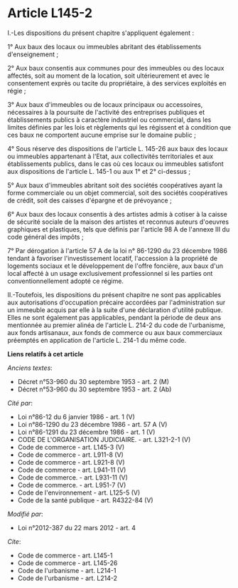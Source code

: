 # Article L145-2

I.-Les dispositions du présent chapitre s'appliquent également : 

1° Aux baux des locaux ou immeubles abritant des établissements d'enseignement ; 

2° Aux baux consentis aux communes pour des immeubles ou des locaux affectés, soit au moment de la location, soit
ultérieurement et avec le consentement exprès ou tacite du propriétaire, à des services exploités en régie ; 

3° Aux baux d'immeubles ou de locaux principaux ou accessoires, nécessaires à la poursuite de l'activité des entreprises
publiques et établissements publics à caractère industriel ou commercial, dans les limites définies par les lois et
règlements qui les régissent et à condition que ces baux ne comportent aucune emprise sur le domaine public ; 

4° Sous réserve des dispositions de l'article L. 145-26 aux baux des locaux ou immeubles appartenant à l'Etat, aux
collectivités territoriales et aux établissements publics, dans le cas où ces locaux ou immeubles satisfont aux dispositions
de l'article L. 145-1 ou aux 1° et 2° ci-dessus ; 

5° Aux baux d'immeubles abritant soit des sociétés coopératives ayant la forme commerciale ou un objet commercial, soit des
sociétés coopératives de crédit, soit des caisses d'épargne et de prévoyance ; 

6° Aux baux des locaux consentis à des artistes admis à cotiser à la caisse de sécurité sociale de la maison des artistes et
reconnus auteurs d'oeuvres graphiques et plastiques, tels que définis par l'article 98 A de l'annexe III du code général des
impôts ; 

7° Par dérogation à l'article 57 A de la loi n° 86-1290 du 23 décembre 1986 tendant à favoriser l'investissement locatif,
l'accession à la propriété de logements sociaux et le développement de l'offre foncière, aux baux d'un local affecté à un
usage exclusivement professionnel si les parties ont conventionnellement adopté ce régime. 

II.-Toutefois, les dispositions du présent chapitre ne sont pas applicables aux autorisations d'occupation précaire accordées
par l'administration sur un immeuble acquis par elle à la suite d'une déclaration d'utilité publique. Elles ne sont également
pas applicables, pendant la période de deux ans mentionnée au premier alinéa de l'article L. 214-2 du code de l'urbanisme,
aux fonds artisanaux, aux fonds de commerce ou aux baux commerciaux préemptés en application de l'article L. 214-1 du même
code.

**Liens relatifs à cet article**

_Anciens textes_:

  - Décret n°53-960 du 30 septembre 1953 - art. 2 (M)
  - Décret n°53-960 du 30 septembre 1953 - art. 2 (Ab)

_Cité par_:

  - Loi n°86-12 du 6 janvier 1986 - art. 1 (V)
  - Loi n°86-1290 du 23 décembre 1986 - art. 57 A (V)
  - Loi n°86-1291 du 23 décembre 1986 - art. 1 (V)
  - CODE DE L'ORGANISATION JUDICIAIRE. - art. L321-2-1 (V)
  - Code de commerce - art. L145-3 (V)
  - Code de commerce - art. L911-8 (V)
  - Code de commerce - art. L921-8 (V)
  - Code de commerce - art. L941-11 (V)
  - Code de commerce. - art. L931-11 (V)
  - Code de commerce. - art. L951-7 (V)
  - Code de l'environnement - art. L125-5 (V)
  - Code de la santé publique - art. R4322-84 (V)

_Modifié par_:

  - Loi n°2012-387 du 22 mars 2012 - art. 4

_Cite_:

  - Code de commerce - art. L145-1
  - Code de commerce - art. L145-26
  - Code de l'urbanisme - art. L214-1
  - Code de l'urbanisme - art. L214-2

